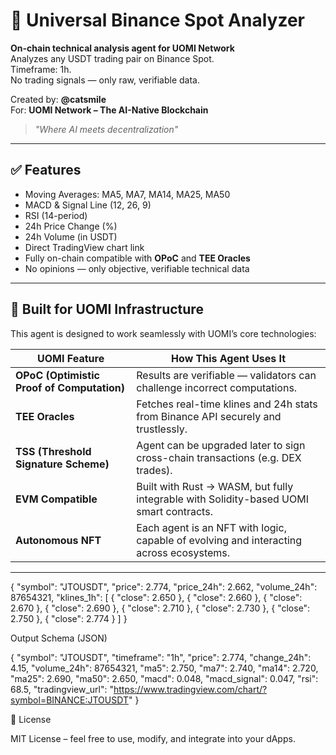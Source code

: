 # 🚀 Universal Binance Spot Analyzer

**On-chain technical analysis agent for UOMI Network**  
Analyzes any USDT trading pair on Binance Spot.  
Timeframe: 1h.  
No trading signals — only raw, verifiable data.

Created by: **@catsmile**  
For: **UOMI Network – The AI-Native Blockchain**

> *"Where AI meets decentralization"*

---

## ✅ Features
- Moving Averages: MA5, MA7, MA14, MA25, MA50
- MACD & Signal Line (12, 26, 9)
- RSI (14-period)
- 24h Price Change (%)
- 24h Volume (in USDT)
- Direct TradingView chart link
- Fully on-chain compatible with **OPoC** and **TEE Oracles**
- No opinions — only objective, verifiable technical data

---

## 🔧 Built for UOMI Infrastructure

This agent is designed to work seamlessly with UOMI’s core technologies:

| UOMI Feature | How This Agent Uses It |
|-------------|------------------------|
| **OPoC (Optimistic Proof of Computation)** | Results are verifiable — validators can challenge incorrect computations. |
| **TEE Oracles** | Fetches real-time klines and 24h stats from Binance API securely and trustlessly. |
| **TSS (Threshold Signature Scheme)** | Agent can be upgraded later to sign cross-chain transactions (e.g. DEX trades). |
| **EVM Compatible** | Built with Rust → WASM, but fully integrable with Solidity-based UOMI smart contracts. |
| **Autonomous NFT** | Each agent is an NFT with logic, capable of evolving and interacting across ecosystems. |

---

{
  "symbol": "JTOUSDT",
  "price": 2.774,
  "price_24h": 2.662,
  "volume_24h": 87654321,
  "klines_1h": [
    { "close": 2.650 },
    { "close": 2.660 },
    { "close": 2.670 },
    { "close": 2.690 },
    { "close": 2.710 },
    { "close": 2.730 },
    { "close": 2.750 },
    { "close": 2.774 }
  ]
}

Output Schema (JSON)

{
  "symbol": "JTOUSDT",
  "timeframe": "1h",
  "price": 2.774,
  "change_24h": 4.15,
  "volume_24h": 87654321,
  "ma5": 2.750,
  "ma7": 2.740,
  "ma14": 2.720,
  "ma25": 2.690,
  "ma50": 2.650,
  "macd": 0.048,
  "macd_signal": 0.047,
  "rsi": 68.5,
  "tradingview_url": "https://www.tradingview.com/chart/?symbol=BINANCE:JTOUSDT"
}

📄 License

MIT License – feel free to use, modify, and integrate into your dApps.
